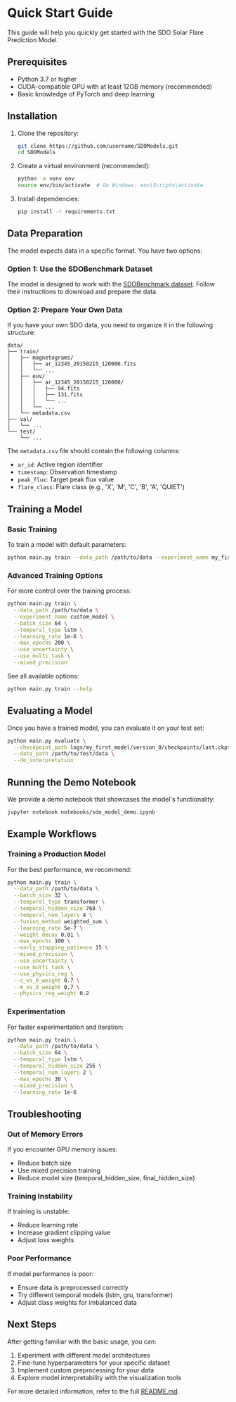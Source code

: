 # Quick Start Guide

This guide will help you quickly get started with the SDO Solar Flare Prediction Model.

## Prerequisites

- Python 3.7 or higher
- CUDA-compatible GPU with at least 12GB memory (recommended)
- Basic knowledge of PyTorch and deep learning

## Installation

1. Clone the repository:
   ```bash
   git clone https://github.com/username/SDOModels.git
   cd SDOModels
   ```

2. Create a virtual environment (recommended):
   ```bash
   python -m venv env
   source env/bin/activate  # On Windows: env\Scripts\activate
   ```

3. Install dependencies:
   ```bash
   pip install -r requirements.txt
   ```

## Data Preparation

The model expects data in a specific format. You have two options:

### Option 1: Use the SDOBenchmark Dataset

The model is designed to work with the [SDOBenchmark dataset](https://github.com/SolarDynamicsObservatory/SDOBenchmark). Follow their instructions to download and prepare the data.

### Option 2: Prepare Your Own Data

If you have your own SDO data, you need to organize it in the following structure:

```
data/
├── train/
│   ├── magnetograms/
│   │   ├── ar_12345_20150215_120000.fits
│   │   └── ...
│   ├── euv/
│   │   ├── ar_12345_20150215_120000/
│   │   │   ├── 94.fits
│   │   │   ├── 131.fits
│   │   │   └── ...
│   │   └── ...
│   └── metadata.csv
├── val/
│   └── ...
└── test/
    └── ...
```

The `metadata.csv` file should contain the following columns:
- `ar_id`: Active region identifier
- `timestamp`: Observation timestamp
- `peak_flux`: Target peak flux value
- `flare_class`: Flare class (e.g., 'X', 'M', 'C', 'B', 'A', 'QUIET')

## Training a Model

### Basic Training

To train a model with default parameters:

```bash
python main.py train --data_path /path/to/data --experiment_name my_first_model
```

### Advanced Training Options

For more control over the training process:

```bash
python main.py train \
  --data_path /path/to/data \
  --experiment_name custom_model \
  --batch_size 64 \
  --temporal_type lstm \
  --learning_rate 1e-6 \
  --max_epochs 200 \
  --use_uncertainty \
  --use_multi_task \
  --mixed_precision
```

See all available options:

```bash
python main.py train --help
```

## Evaluating a Model

Once you have a trained model, you can evaluate it on your test set:

```bash
python main.py evaluate \
  --checkpoint_path logs/my_first_model/version_0/checkpoints/last.ckpt \
  --data_path /path/to/test/data \
  --do_interpretation
```

## Running the Demo Notebook

We provide a demo notebook that showcases the model's functionality:

```bash
jupyter notebook notebooks/sdo_model_demo.ipynb
```

## Example Workflows

### Training a Production Model

For the best performance, we recommend:

```bash
python main.py train \
  --data_path /path/to/data \
  --batch_size 32 \
  --temporal_type transformer \
  --temporal_hidden_size 768 \
  --temporal_num_layers 4 \
  --fusion_method weighted_sum \
  --learning_rate 5e-7 \
  --weight_decay 0.01 \
  --max_epochs 100 \
  --early_stopping_patience 15 \
  --mixed_precision \
  --use_uncertainty \
  --use_multi_task \
  --use_physics_reg \
  --c_vs_0_weight 0.7 \
  --m_vs_0_weight 0.7 \
  --physics_reg_weight 0.2
```

### Experimentation

For faster experimentation and iteration:

```bash
python main.py train \
  --data_path /path/to/data \
  --batch_size 64 \
  --temporal_type lstm \
  --temporal_hidden_size 256 \
  --temporal_num_layers 2 \
  --max_epochs 30 \
  --mixed_precision \
  --learning_rate 1e-6
```

## Troubleshooting

### Out of Memory Errors

If you encounter GPU memory issues:
- Reduce batch size
- Use mixed precision training
- Reduce model size (temporal_hidden_size, final_hidden_size)

### Training Instability

If training is unstable:
- Reduce learning rate
- Increase gradient clipping value
- Adjust loss weights

### Poor Performance

If model performance is poor:
- Ensure data is preprocessed correctly
- Try different temporal models (lstm, gru, transformer)
- Adjust class weights for imbalanced data

## Next Steps

After getting familiar with the basic usage, you can:

1. Experiment with different model architectures
2. Fine-tune hyperparameters for your specific dataset
3. Implement custom preprocessing for your data
4. Explore model interpretability with the visualization tools

For more detailed information, refer to the full [README.md](README.md). 